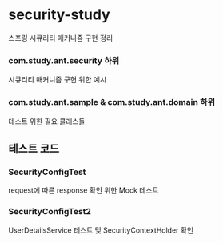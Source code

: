 # security-study
스프링 시큐리티 매커니즘 구현 정리



### com.study.ant.security 하위
시큐리티 매커니즘 구현 위한 예시
### com.study.ant.sample & com.study.ant.domain 하위
테스트 위한 필요 클래스들



## 테스트 코드
### SecurityConfigTest
request에 따른 response 확인 위한 Mock 테스트

### SecurityConfigTest2
UserDetailsService 테스트 및 SecurityContextHolder 확인
